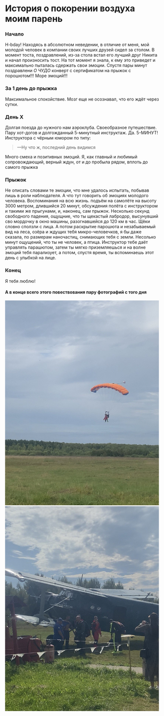 # История о покорении воздуха моим парень 

### Начало 

H-bday! Находясь в абсолютном неведении, в отличие от меня, мой молодой человек в компании своих лучших друзей сидел за столом. В момент тоста, поздравлений, из-за стола встал его лучший друг Никита и начал произносить тост. На тот момент я знала, к ему это приведет и максимально пыталась сдержать свои эмоции. Спустя пары минут поздравлени *О ЧУДО* конверт с сертификатом на прыжок с порошютом!!! Море эмоций!!!


### За 1 день до прыжка 

Максимальное спокойствие. Мозг еще не осознавал, что его ждёт через сутки.

### День Х

Долгая поезда до нужного нам аэроклуба. Своеобразное путешествие. Пару хот-догов и долгожданный 5-минутный инструктаж. Да. 5-МИНУТ! Инструктора с чёрным юмором по типу: 

> —Ну что ж, последний день видимся

Много смеха и позитивных эмоций. Я, как главный и любимый сопровождающий, верный ждун, от и до пробыла рядом, вплоть до самого прыжка

### Прыжок

Не описать словами те эмоции, что мне удалось испытать, побывав лишь в роли наблюдателя. А что тут говорить об эмоциях молодого человека. Воспоминания на всю жизнь. подъём на самолёте на высоту 3000 метром, длившийся 20 минут, обсуждения полёта с инструктором и такими же прыгунами, и, наконец, сам прыжок. Несколько секунд свободного падения, ощущние, что ты щекастый лабродор, высунувший сво мордочку в окно машины, разогнавшейся до 120 км в час. Щёки словно сползли с лица. А потом раскрытие парошюта и незабываемый вид на леса, озёра и ждущих тебя микро-человечков, я бы даже сказала, по размерам наночастиц, снимающих тебя с земли. Несолько минут ощущений, что ты не человек, а птица. Инструктор тебе даёт управлять парашютом, затем ты мягко приземляешься и на волне эмоций тебя парализует, а потом, спустя время, ты вспоминаешь этот день с улыбкой на лице. 

### Конец 

Я тебя люблю!

#### А в конце всего этого повествования пару фотографий с того дня

![](/img/парашют.jpg)
![](/img/самолёт.jpg)